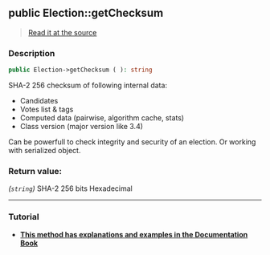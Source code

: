 ## public Election::getChecksum

> [Read it at the source](https://github.com/julien-boudry/Condorcet/blob/master/src/Election.php#L261)

### Description    

```php
public Election->getChecksum ( ): string
```

SHA-2 256 checksum of following internal data:
* Candidates
* Votes list & tags
* Computed data (pairwise, algorithm cache, stats)
* Class version (major version like 3.4)

Can be powerfull to check integrity and security of an election. Or working with serialized object.
    

### Return value:   

*(`string`)* SHA-2 256 bits Hexadecimal


---------------------------------------

### Tutorial

* **[This method has explanations and examples in the Documentation Book](https://www.condorcet.io/3.AsPhpLibrary/7.GoFurther/CryptographicChecksum)**    
